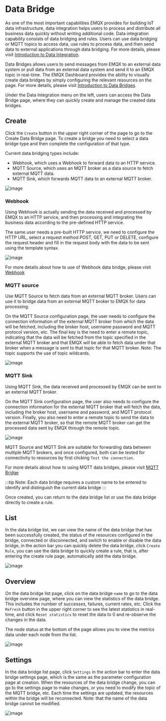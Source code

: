 # Data Bridge

As one of the most important capabilities EMQX provides for building IoT data infrastructure, data integration helps users to process and distribute all business data quickly without writing additional code. Data integration capability consists of data bridging and rules. Users can use data bridging or MQTT topics to access data, use rules to process data, and then send data to external applications through data bridging. For more details, please visit [Introduction to Data Integration](../data-integration/introduction.md).

Data Bridges allows users to send messages from EMQX to an external data system or pull data from an external data system and send it to an EMQX topic in real-time. The EMQX Dashboard provides the ability to visually create data bridges by simply configuring the relevant resources on the page. For more details, please visit [Introduction to Data Bridges](../data-integration/data-bridges.md).

Under the Data Integration menu on the left, users can access the Data Bridge page, where they can quickly create and manage the created data bridges.

## Create

Click the `Create` button in the upper right corner of the page to go to the Create Data Bridge page. To create a bridge you need to select a data bridge type and then complete the configuration of that type.

Current data bridging types include:

- Webhook, which uses a Webhook to forward data to an HTTP service.
- MQTT Source, which uses an MQTT broker as a data source to fetch external MQTT data.
- MQTT Sink, which forwards MQTT data to an external MQTT broker.

![image](./assets/bridge-create.png)

### Webhook

Using Webhook is actually sending the data received and processed by EMQX to an HTTP service, and then processing and integrating the business data according to the pre-defined HTTP service.

The same user needs a pre-built HTTP service, we need to configure the HTTP URL, select a request method POST, GET, PUT or DELETE, configure the request header and fill in the request body with the data to be sent using the template syntax.

![image](./assets/bridge-webhook.png)

For more details about how to use of Webhook data bridge, please visit [Webhook](../data-integration/data-bridge-webhook.md)

### MQTT source

Use MQTT Source to fetch data from an external MQTT broker. Users can use it to bridge data from an external MQTT broker to EMQX for data processing.

On the MQTT Source configuration page, the user needs to configure the connection information of the external MQTT broker from which the data will be fetched, including the broker host, username password and MQTT protocol version, etc. The final key is the need to enter a remote topic, indicating that the data will be fetched from the topic specified in the external MQTT broker and that EMQX will be able to fetch data under that broker when a message is sent to that topic for that MQTT broker. Note: The topic supports the use of topic wildcards.

![image](./assets/bridge-mqtt-source.png)

### MQTT Sink

Using MQTT Sink, the data received and processed by EMQX can be sent to an external MQTT broker.

On the MQTT Sink configuration page, the user also needs to configure the connection information for the external MQTT broker that will fetch the data, including the broker host, username and password, and MQTT protocol version. Finally, you also need to enter a remote topic to send the data to the external MQTT broker, so that the remote MQTT broker can get the processed data sent by EMQX through the remote topic.

![image](./assets/bridge-mqtt-sink.png)

MQTT Source and MQTT Sink are suitable for forwarding data between multiple MQTT brokers, and once configured, both can be tested for connectivity to resources by first clicking `Test the connection`.

For more details about how to using MQTT data bridges, please visit [MQTT Bridge](../data-integration/data-bridge-mqtt.md)

:::tip
Note: Each data bridge requires a custom name to be entered to identify and distinguish the current data bridge
:::

Once created, you can return to the data bridge list or use the data bridge directly to create a rule.

## List

In the data bridge list, we can view the name of the data bridge that has been successfully created, the status of the resources configured in the bridge, connected or disconnected, and switch to enable or disable the data bridge, in the action bar you can quickly delete the data bridge, click `Create Rule`, you can use the data bridge to quickly create a rule, that is, after entering the create rule page, automatically add the data bridge.

![image](./assets/bridge-list.png)

## Overview

On the data bridge list page, click on the data bridge `name` to go to the data bridge overview page, where you can view the statistics of the data bridge. This includes the number of successes, failures, current rates, etc. Click the `Refresh` button in the upper right corner to see the latest statistics in real-time, and click `Reset statistics` to reset the data to 0 and re-observe the changes in the data.

The node status at the bottom of the page allows you to view the metrics data under each node from the list.

![image](./assets/bridge-overview.png)

## Settings

In the data bridge list page, click `Settings` in the action bar to enter the data bridge settings page, which is the same as the parameter configuration page at creation. When the resources of the data bridge change, you can go to the settings page to make changes, or you need to modify the topic of the MQTT bridge, etc. Each time the settings are updated, the resources within the bridge will be reconnected. Note: that the name of the data bridge cannot be modified.

![image](./assets/bridge-settings.png)
